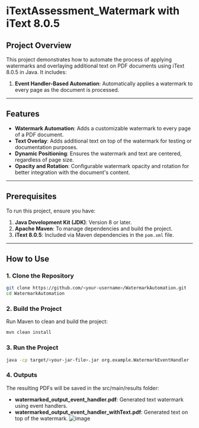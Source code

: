 # iTextAssessment_Watermark with iText 8.0.5

## Project Overview
This project demonstrates how to automate the process of applying watermarks and overlaying additional text on PDF documents using iText 8.0.5 in Java. It includes:
1. **Event Handler-Based Automation**: Automatically applies a watermark to every page as the document is processed.

---

## Features
- **Watermark Automation**: Adds a customizable watermark to every page of a PDF document.
- **Text Overlay**: Adds additional text on top of the watermark for testing or documentation purposes.
- **Dynamic Positioning**: Ensures the watermark and text are centered, regardless of page size.
- **Opacity and Rotation**: Configurable watermark opacity and rotation for better integration with the document's content.

---

## Prerequisites
To run this project, ensure you have:
1. **Java Development Kit (JDK)**: Version 8 or later.
2. **Apache Maven**: To manage dependencies and build the project.
3. **iText 8.0.5**: Included via Maven dependencies in the `pom.xml` file.

---

## How to Use

### 1. Clone the Repository
```bash
git clone https://github.com/<your-username>/WatermarkAutomation.git
cd WatermarkAutomation
```

### 2. Build the Project
Run Maven to clean and build the project:

```bash
mvn clean install
```

### 3. Run the Project
```bash
java -cp target/<your-jar-file>.jar org.example.WatermarkEventHandler
```

### 4. Outputs
The resulting PDFs will be saved in the src/main/results folder:

- **watermarked_output_event_handler.pdf**: Generated text watermark using event handlers.
- **watermarked_output_event_handler_withText.pdf**: Generated text on top of the watermark.
![image](https://github.com/user-attachments/assets/4a4faa92-5f1a-48c5-ab36-e38549ef1059)
